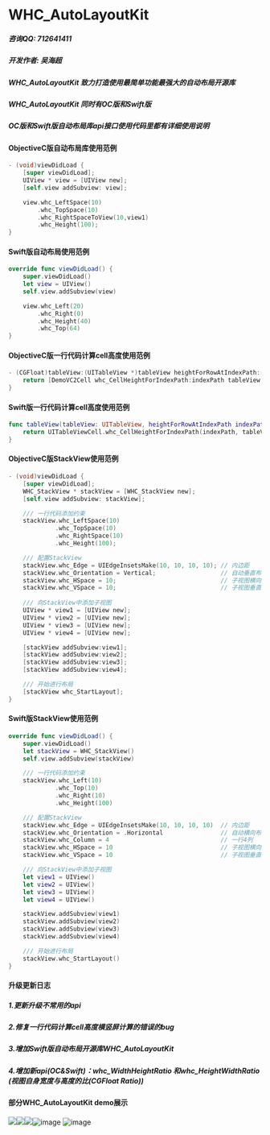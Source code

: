 # WHC_AutoLayoutKit

##### 咨询QQ: 712641411
##### 开发作者: 吴海超
##### WHC_AutoLayoutKit 致力打造使用最简单功能最强大的自动布局开源库
##### WHC_AutoLayoutKit 同时有OC版和Swift版
##### OC版和Swift版自动布局库api接口使用代码里都有详细使用说明

#### ObjectiveC版自动布局库使用范例
```objective-c
- (void)viewDidLoad {
    [super viewDidLoad];
    UIView * view = [UIView new];
    [self.view addSubview: view];

    view.whc_LeftSpace(10)
        .whc_TopSpace(10)
        .whc_RightSpaceToView(10,view1)
        .whc_Height(100);
}
```

#### Swift版自动布局使用范例
```swift
override func viewDidLoad() {
    super.viewDidLoad()
    let view = UIView()
    self.view.addSubview(view)

    view.whc_Left(20)
        .whc_Right(0)
        .whc_Height(40)
        .whc_Top(64)
}
```
#### ObjectiveC版一行代码计算cell高度使用范例
```objective-c
- (CGFloat)tableView:(UITableView *)tableView heightForRowAtIndexPath:(NSIndexPath *)indexPath {
    return [DemoVC2Cell whc_CellHeightForIndexPath:indexPath tableView:tableView];
}
```

#### Swift版一行代码计算cell高度使用范例
```swift
func tableView(tableView: UITableView, heightForRowAtIndexPath indexPath: NSIndexPath) -> CGFloat {
    return UITableViewCell.whc_CellHeightForIndexPath(indexPath, tableView: tableView)
}
```

#### ObjectiveC版StackView使用范例
```objective-c
- (void)viewDidLoad {
    [super viewDidLoad];
    WHC_StackView * stackView = [WHC_StackView new];
    [self.view addSubview: stackView];

    /// 一行代码添加约束
    stackView.whc_LeftSpace(10)
             .whc_TopSpace(10)
             .whc_RightSpace(10)
             .whc_Height(100);

    /// 配置StackView
    stackView.whc_Edge = UIEdgeInsetsMake(10, 10, 10, 10); // 内边距
    stackView.whc_Orientation = Vertical;                  // 自动垂直布局
    stackView.whc_HSpace = 10;                             // 子视图横向间隙
    stackView.whc_VSpace = 10;                             // 子视图垂直间隙
    
    /// 向StackView中添加子视图
    UIView * view1 = [UIView new];
    UIView * view2 = [UIView new];
    UIView * view3 = [UIView new];
    UIView * view4 = [UIView new];

    [stackView addSubview:view1];
    [stackView addSubview:view2];
    [stackView addSubview:view3];
    [stackView addSubview:view4];

    /// 开始进行布局
    [stackView whc_StartLayout];
}
```

#### Swift版StackView使用范例

```swift
override func viewDidLoad() {
    super.viewDidLoad()
    let stackView = WHC_StackView()
    self.view.addSubview(stackView)

    /// 一行代码添加约束
    stackView.whc_Left(10)
             .whc_Top(10)
             .whc_Right(10)
             .whc_Height(100)

    /// 配置StackView
    stackView.whc_Edge = UIEdgeInsetsMake(10, 10, 10, 10)  // 内边距
    stackView.whc_Orientation = .Horizontal                // 自动横向布局
    stackView.whc_Column = 4                               // 一行4列
    stackView.whc_HSpace = 10                              // 子视图横向间隙
    stackView.whc_VSpace = 10                              // 子视图垂直间隙

    /// 向StackView中添加子视图
    let view1 = UIView()
    let view2 = UIView()
    let view3 = UIView()
    let view4 = UIView()

    stackView.addSubview(view1)
    stackView.addSubview(view2)
    stackView.addSubview(view3)
    stackView.addSubview(view4)

    /// 开始进行布局
    stackView.whc_StartLayout()
}
```

#### 升级更新日志
##### 1.更新升级不常用的api
##### 2.修复一行代码计算cell高度横竖屏计算的错误的bug
##### 3.增加Swift版自动布局开源库WHC_AutoLayoutKit
##### 4.增加新api(OC&Swift)：whc_WidthHeightRatio 和whc_HeightWidthRatio (视图自身宽度与高度的比(CGFloat Ratio))

#### 部分WHC_AutoLayoutKit demo展示
![](https://github.com/netyouli/WHC_AutoLayoutKit/blob/master/Gif/f.gif)![](https://github.com/netyouli/WHC_AutoLayoutKit/blob/master/Gif/a.gif)![](https://github.com/netyouli/WHC_AutoLayoutKit/blob/master/Gif/swiftb.gif)![image](https://github.com/netyouli/WHC_AutoLayoutKit/blob/master/Gif/d.png)
![image](https://github.com/netyouli/WHC_AutoLayoutKit/blob/master/Gif/c.png)

